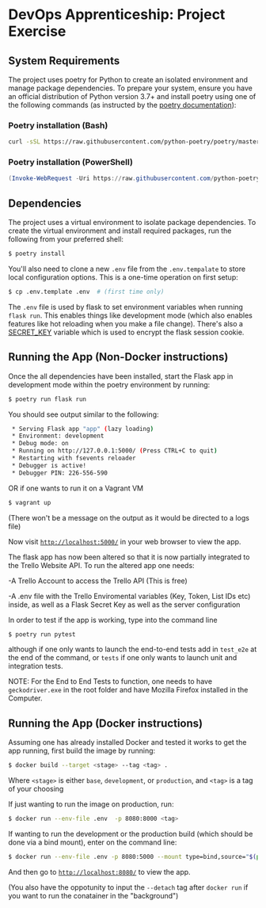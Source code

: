 # DevOps Apprenticeship: Project Exercise

## System Requirements

The project uses poetry for Python to create an isolated environment and manage package dependencies. To prepare your system, ensure you have an official distribution of Python version 3.7+ and install poetry using one of the following commands (as instructed by the [poetry documentation](https://python-poetry.org/docs/#system-requirements)):

### Poetry installation (Bash)

```bash
curl -sSL https://raw.githubusercontent.com/python-poetry/poetry/master/get-poetry.py | python
```

### Poetry installation (PowerShell)

```powershell
(Invoke-WebRequest -Uri https://raw.githubusercontent.com/python-poetry/poetry/master/get-poetry.py -UseBasicParsing).Content | python
```

## Dependencies

The project uses a virtual environment to isolate package dependencies. To create the virtual environment and install required packages, run the following from your preferred shell:

```bash
$ poetry install
```

You'll also need to clone a new `.env` file from the `.env.tempalate` to store local configuration options. This is a one-time operation on first setup:

```bash
$ cp .env.template .env  # (first time only)
```

The `.env` file is used by flask to set environment variables when running `flask run`. This enables things like development mode (which also enables features like hot reloading when you make a file change). There's also a [SECRET_KEY](https://flask.palletsprojects.com/en/1.1.x/config/#SECRET_KEY) variable which is used to encrypt the flask session cookie.

## Running the App (Non-Docker instructions)

Once the all dependencies have been installed, start the Flask app in development mode within the poetry environment by running:
```bash
$ poetry run flask run
```

You should see output similar to the following:
```bash
 * Serving Flask app "app" (lazy loading)
 * Environment: development
 * Debug mode: on
 * Running on http://127.0.0.1:5000/ (Press CTRL+C to quit)
 * Restarting with fsevents reloader
 * Debugger is active!
 * Debugger PIN: 226-556-590
```
OR if one wants to run it on a Vagrant VM

```bash
$ vagrant up
```

(There won't be a message on the output as it would be directed to a logs file)

Now visit [`http://localhost:5000/`](http://localhost:5000/) in your web browser to view the app.

The flask app has now been altered so that it is now partially integrated to the Trello Website API. To run the altered app one needs:

-A Trello Account to access the Trello API (This is free)

-A .env file with the Trello Enviromental variables (Key, Token, List IDs etc) inside, as well as a Flask Secret Key as well as the server configuration


In order to test if the app is working, type into the command line 

```bash
$ poetry run pytest
```

although if one only wants to launch the end-to-end tests add in `test_e2e` at the end of the command, or `tests` if one only wants to launch unit and integration tests.

NOTE: For the End to End Tests to function, one needs to have `geckodriver.exe` in the root folder and have Mozilla Firefox installed in the Computer.

## Running the App (Docker instructions)

Assuming one has already installed Docker and tested it works to get the app running, first build the image by running:

```bash
$ docker build --target <stage> --tag <tag> .
```

Where ```<stage>``` is either ```base```, ```development```, or ```production```, and ```<tag>``` is a tag of your choosing 

If just wanting to run the image on production, run:

```bash
$ docker run --env-file .env  -p 8080:8000 <tag> 
```

If wanting to run the development or the production build (which should be done via a bind mount), enter on the command line:

```bash
$ docker run --env-file .env -p 8080:5000 --mount type=bind,source="$(pwd)"/todo_app,target=/app/todo_app <tag> 
```

And then go to [`http://localhost:8080/`](http://localhost:8080/) to view the app.

(You also have the oppotunity to input the ```--detach``` tag after ```docker run``` if you want to run the conatainer in the "background")
